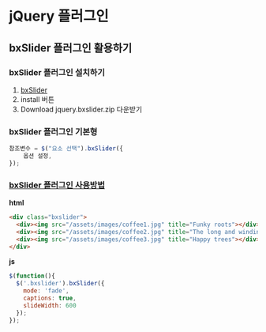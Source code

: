 # jQuery 플러그인
## bxSlider 플러그인 활용하기
### bxSlider 플러그인 설치하기
1. [bxSlider](https://bxslider.com)
2. install 버튼
3. Download jquery.bxslider.zip 다운받기

### bxSlider 플러그인 기본형
``` javascript
참조변수 = $("요소 선택").bxSlider({
    옵션 설정,
});
```

### [bxSlider 플러그인 사용방법](https://bxslider.com/examples/image-slideshow-captions/)
**html**
``` html
<div class="bxslider">
  <div><img src="/assets/images/coffee1.jpg" title="Funky roots"></div>
  <div><img src="/assets/images/coffee2.jpg" title="The long and winding road"></div>
  <div><img src="/assets/images/coffee3.jpg" title="Happy trees"></div>
</div>
```


**js**
``` javascript
$(function(){
  $('.bxslider').bxSlider({
    mode: 'fade',
    captions: true,
    slideWidth: 600
  });
});
```
